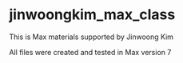 # jinwoongkim_max_class
This is Max materials supported by Jinwoong Kim

All files were created and tested in Max version 7
